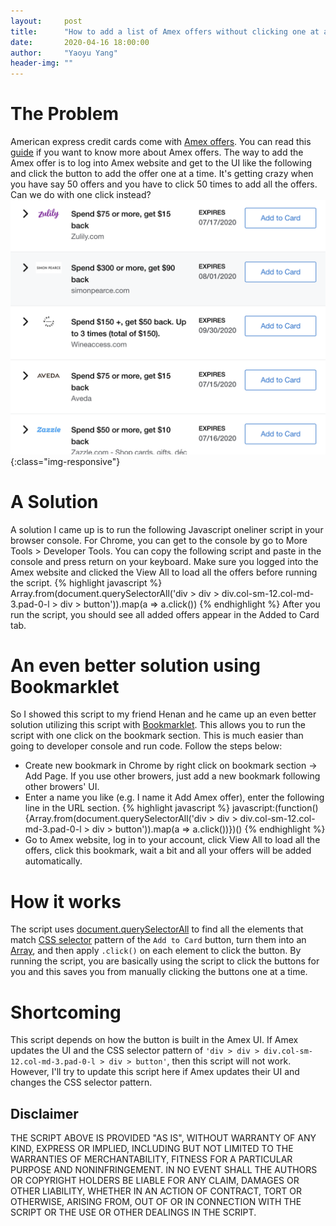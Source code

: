 ```yaml
---
layout:     post
title:      "How to add a list of Amex offers without clicking one at a time?"
date:       2020-04-16 18:00:00
author:     "Yaoyu Yang"
header-img: ""
---
```


# The Problem
American express credit cards come with [Amex offers](https://www.amexoffers.com/). You can read this [guide](https://thepointsguy.com/guide/ultimate-guide-to-amex-offers/) if you want to know more about Amex offers. The way to add the Amex offer is to log into Amex website and get to the UI like the following and click the button to add the offer one at a time. It's getting crazy when you have say 50 offers and you have to click 50 times to add all the offers. Can we do with one click instead?
![amex_offer](/images/blog/amex_offer.png){:class="img-responsive"}
# A Solution
A solution I came up is to run the following Javascript oneliner script in your browser console. For Chrome, you can get to the console by go to More Tools > Developer Tools. You can copy the following script and paste in the console and press return on your keyboard. Make sure you logged into the Amex website and clicked the View All to load all the offers before running the script.
{% highlight javascript %}
Array.from(document.querySelectorAll('div > div > div.col-sm-12.col-md-3.pad-0-l > div > button')).map(a => a.click())
{% endhighlight %}
After you run the script, you should see all added offers appear in the Added to Card tab.
# An even better solution using Bookmarklet
So I showed this script to my friend Henan and he came up an even better solution utilizing this script with [Bookmarklet](https://en.wikipedia.org/wiki/Bookmarklet). This allows you to run the script with one click on the bookmark section. This is much easier than going to developer console and run code. Follow the steps below:
* Create new bookmark in Chrome by right click on bookmark section -> Add Page. If you use other browers, just add a new bookmark following other browers' UI.
* Enter a name you like (e.g. I name it Add Amex offer), enter the following line in the URL section.
{% highlight javascript %}
javascript:(function(){Array.from(document.querySelectorAll('div > div > div.col-sm-12.col-md-3.pad-0-l > div > button')).map(a => a.click())})()
{% endhighlight %}
* Go to Amex website, log in to your account, click View All to load all the offers, click this bookmark, wait a bit and all your offers will be added automatically.
# How it works
The script uses [document.querySelectorAll](https://developer.mozilla.org/en-US/docs/Web/API/Document/querySelectorAll) to find all the elements that match [CSS selector](https://www.w3schools.com/css/css_selectors.asp) pattern of the `Add to Card` button, turn them into an [Array](https://developer.mozilla.org/en-US/docs/Glossary/array), and then apply `.click()` on each element to click the button. By running the script, you are basically using the script to click the buttons for you and this saves you from manually clicking the buttons one at a time.
# Shortcoming
This script depends on how the button is built in the Amex UI. If Amex updates the UI and the CSS selector pattern of `'div > div > div.col-sm-12.col-md-3.pad-0-l > div > button'`, then this script will not work. However, I'll try to update this script here if Amex updates their UI and changes the CSS selector pattern.

## Disclaimer
THE SCRIPT ABOVE IS PROVIDED "AS IS", WITHOUT WARRANTY OF ANY KIND, EXPRESS OR IMPLIED, INCLUDING BUT NOT LIMITED TO THE WARRANTIES OF MERCHANTABILITY, FITNESS FOR A PARTICULAR PURPOSE AND NONINFRINGEMENT. IN NO EVENT SHALL THE AUTHORS OR COPYRIGHT HOLDERS BE LIABLE FOR ANY CLAIM, DAMAGES OR OTHER LIABILITY, WHETHER IN AN ACTION OF CONTRACT, TORT OR OTHERWISE, ARISING FROM, OUT OF OR IN CONNECTION WITH THE SCRIPT OR THE USE OR OTHER DEALINGS IN THE SCRIPT.
